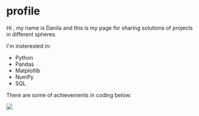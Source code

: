 # profile
Hi , my name is Danila and this is my page for sharing solutions of projects in different spheres.

I'm  insterested in:

* Python
* Pandas
* Matplotlib
* NumPy
* SQL

There are some of achievements in coding below:

![](https://leetcard.jacoblin.cool/danpas47?ext=heatmap)
